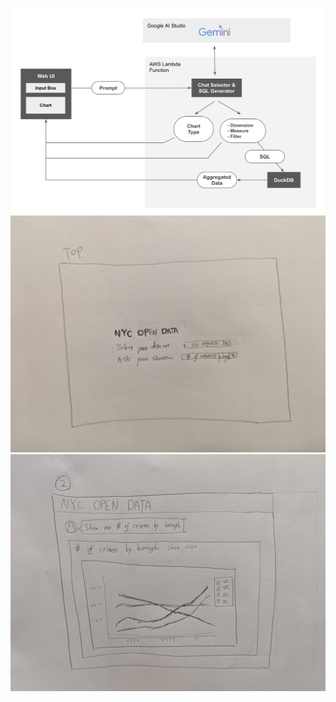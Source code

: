 ![architecture](images/architecture.png)
![top](images/top_ui_sketch.jpeg)
![main](images/main_ui_sketch.jpeg)